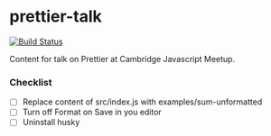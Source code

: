 # prettier-talk

[![Build Status](https://travis-ci.org/johnwalley/prettier-talk.svg?branch=master)](https://travis-ci.org/johnwalley/prettier-talk)

Content for talk on Prettier at Cambridge Javascript Meetup.

### Checklist

- [ ] Replace content of src/index.js with examples/sum-unformatted
- [ ] Turn off Format on Save in you editor
- [ ] Uninstall husky